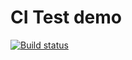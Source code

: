 # CI Test demo


[![Build status](https://ci.appveyor.com/api/projects/status/1tru0q9mo2091s4l?svg=true)](https://ci.appveyor.com/project/AntistesEM/ajs-lection-jest)
